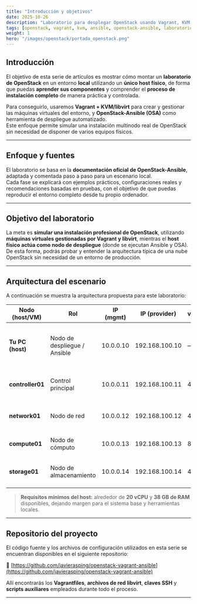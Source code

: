 ```yaml
---
title: "Introducción y objetivos"
date: 2025-10-26
description: "Laboratorio para desplegar OpenStack usando Vagrant, KVM y OpenStack-Ansible. Topología multinodo, redes libvirt, Vagrantfile y preparación del host de despliegue."
tags: [openstack, vagrant, kvm, ansible, openstack-ansible, laboratorio]
weight: 1
hero: "/images/openstack/portada_openstack.png"
---
```


## Introducción

El objetivo de esta serie de artículos es mostrar cómo montar un **laboratorio de OpenStack** en un entorno **local** utilizando un **único host físico**, de forma que puedas **aprender sus componentes** y comprender el **proceso de instalación completo** de manera práctica y controlada.

Para conseguirlo, usaremos **Vagrant + KVM/libvirt** para crear y gestionar las máquinas virtuales del entorno, y **OpenStack-Ansible (OSA)** como herramienta de despliegue automatizado.  
Este enfoque permite simular una instalación multinodo real de OpenStack sin necesidad de disponer de varios equipos físicos.

---

## Enfoque y fuentes

El laboratorio se basa en la **documentación oficial de OpenStack-Ansible**, adaptada y comentada paso a paso para un escenario local.  
Cada fase se explicará con ejemplos prácticos, configuraciones reales y recomendaciones basadas en pruebas, con el objetivo de que puedas reproducir el entorno completo desde tu propio ordenador.

---

## Objetivo del laboratorio

La meta es **simular una instalación profesional de OpenStack**, utilizando **máquinas virtuales gestionadas por Vagrant y libvirt**, mientras el **host físico actúa como nodo de despliegue** (donde se ejecutan Ansible y OSA).  
De esta forma, podrás probar y entender la arquitectura típica de una nube OpenStack sin necesidad de un entorno de producción.

---

## Arquitectura del escenario

A continuación se muestra la arquitectura propuesta para este laboratorio:

| Nodo (host/VM) | Rol | IP (mgmt) | IP (provider) | vCPU | RAM | Notas |
|-----------------|------|------------|----------------|------|------|--------|
| **Tu PC (host)** | Nodo de despliegue / Ansible | 10.0.0.10 | 192.168.100.10 | — | — | Ejecuta Ansible, Git y OpenStack-Ansible (no forma parte del clúster) |
| **controller01** | Control principal | 10.0.0.11 | 192.168.100.11 | 4 | 8 GB | Keystone, Glance, APIs y servicios centrales |
| **network01** | Nodo de red | 10.0.0.12 | 192.168.100.12 | 4 | 6 GB | Neutron (L3, DHCP, metadata), agentes de red |
| **compute01** | Nodo de cómputo | 10.0.0.13 | 192.168.100.13 | 8 | 16 GB | Nova compute (KVM) para instancias |
| **storage01** | Nodo de almacenamiento | 10.0.0.14 | 192.168.100.14 | 4 | 8 GB | Cinder o backend de almacenamiento (Ceph/dummy) |

> **Requisitos mínimos del host:** alrededor de **20 vCPU** y **38 GB de RAM** disponibles, dejando margen para el sistema base y herramientas locales.

---

## Repositorio del proyecto

El código fuente y los archivos de configuración utilizados en esta serie se encuentran disponibles en el siguiente repositorio:

🔗 [https://github.com/javierasping/openstack-vagrant-ansible](https://github.com/javierasping/openstack-vagrant-ansible)

Allí encontrarás los **Vagrantfiles**, **archivos de red libvirt**, **claves SSH** y **scripts auxiliares** empleados durante todo el proceso.

---